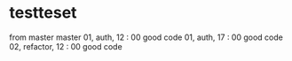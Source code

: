 # testteset
from master master
01, auth, 12 : 00 good code
01, auth, 17 : 00 good code
02, refactor, 12 : 00 good code